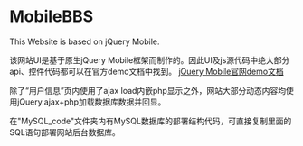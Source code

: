 # MobileBBS
This Website is based on jQuery Mobile.

该网站UI是基于原生jQuery Mobile框架而制作的。因此UI及js源代码中绝大部分api、控件代码都可以在官方demo文档中找到。
[jQuery Mobile官网demo文档](http://demos.jquerymobile.com/1.4.5/)

除了“用户信息”页内使用了ajax load内嵌php显示之外，网站大部分动态内容均使用jQuery.ajax+php加载数据库数据并回显。

在"MySQL_code"文件夹内有MySQL数据库的部署结构代码，可直接复制里面的SQL语句部署网站后台数据库。